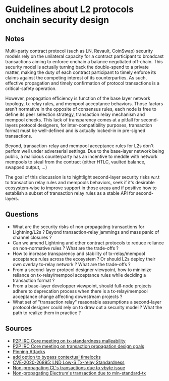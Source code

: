 # Guidelines about L2 protocols onchain security design

## Notes

Multi-party contract protocol (such as LN, Revault, CoinSwap) security models rely on the unilateral
capacity for a contract participant to broadcast transactions aiming to enforce onchain a balance
negotiated off-chain. This security model is actually turning back the double-spend to a private
matter, making the duty of each contract participant to timely enforce its claims against the
competing interest of its counterparties. As such, effective propagation and timely confirmation
of protocol transactions is a critical-safety operation.

However, propagation efficiency is function of the base layer network topology, tx-relay rules,
and mempool acceptance behaviors. Those factors aren't normative in the opposite of consensus rules,
each node is free to define its peer selection strategy, transaction relay mechanism and mempool checks.
This lack of transparency comes at a pitfall for second-layers protocol designers, for inter-compatibility
purposes, transaction format must be well-defined and is actually locked-in in pre-signed transactions.

Beyond, transaction-relay and mempool acceptance rules for L2s don't perfom well under adverserial
settings. Due to the base-layer network being public, a malicious counterparty has an incentive
to meddle with network mempools to steal from the contract (either HTLC, vaulted balance, swapped
output, ...)

The goal of this discussion is to hightlight second-layer security risks w.r.t to transaction
relay rules and mempools behaviors, seek if it's desirable ecosystem-wise to improve support in 
those areas and if positive how to establish a subset of transaction relay rules as a stable API
for second-layers.

## Questions

* What are the security risks of non-propagating transactions for Lightning/L2s ? Beyond transaction-relay jammings and mass panic of channel closures ?
* Can we amend Lightning and other contract protocols to reduce reliance on non-normative rules ? What are the trade-offs ?
* How to increase transparency and stability of tx-relay/mempool acceptance rules across the ecosystem ? Or should L2s deploy their own overlay tx-relay network ? What are the trade-offs ?
* From a second-layer protocol designer viewpoint, how to minimize reliance on tx-relay/mempool acceptance rules while deciding a transaction format ?
* From a base-layer developper viewpoint, should full-node projects adhere to deprecation process when there is a tx-relay/mempool acceptance change affecting downstream projects ?
* What set of "transaction relay" reasonable assumptions a second-layer protocol designer could rely on to draw out a security model ? What the path to realize them in practice ?

## Sources

* [P2P IRC Core meeting on tx-standardness malleability](https://github.com/bitcoin-core/bitcoin-devwiki/wiki/P2P-IRC-meetings#topic-reducing-cve-2020-26895-class-of-bugs-and-tx-standardness-ariard)
* [P2P IRC Core meeting on transaction propagation design goals](https://github.com/bitcoin-core/bitcoin-devwiki/wiki/P2P-IRC-meetings#topic-reducing-cve-2020-26895-class-of-bugs-and-tx-standardness-ariard)
* [Pinning Attacks](https://github.com/t-bast/lightning-docs/blob/master/pinning-attacks.md)
* [add option to bypass contextual timelocks](https://github.com/bitcoin/bitcoin/pull/21413)
* [CVE-2020-26895: LND Low-S Tx-relay Standardness](https://lists.linuxfoundation.org/pipermail/lightning-dev/2020-October/002858.html)
* [Non-propagating CL's transactions due to vbyte issue](https://github.com/bitcoin/bitcoin/issues/13283)
* [Non-propagating Electrum's transaction due to min-standard-tx](https://lists.linuxfoundation.org/pipermail/bitcoin-dev/2020-May/017883.html)
